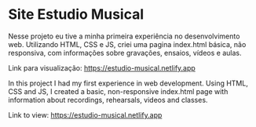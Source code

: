 # Site Estudio Musical

Nesse projeto eu tive a minha primeira experiência no desenvolvimento web. Utilizando HTML, CSS e JS, criei uma pagina index.html básica, não responsiva, com informações sobre gravações, ensaios, vídeos e aulas.

Link para visualização: https://estudio-musical.netlify.app

In this project I had my first experience in web development. Using HTML, CSS and JS, I created a basic, non-responsive index.html page with information about recordings, rehearsals, videos and classes.

Link to view: https://estudio-musical.netlify.app
